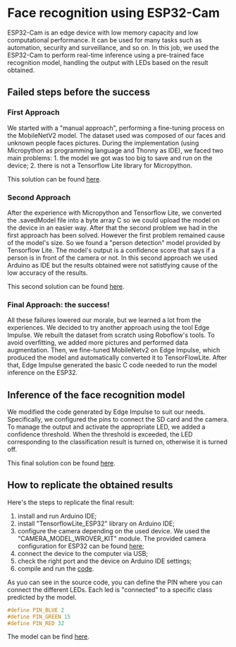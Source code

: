 # Face recognition using ESP32-Cam 
ESP32-Cam is an edge device with low memory capacity and low computational performance. It can be used for many tasks such as automation, security and surveillance, and so on. 
In this job, we used the ESP32-Cam to perform real-time inference using a pre-trained face recognition model, handling the output with LEDs based on the result obtained.

## Failed steps before the success
  ### First Approach
We started with a "manual approach", performing a fine-tuning process on the MobileNetV2 model. The dataset used was composed of our faces and unknown people faces pictures. During the implementation (using Micropython as programming language and Thonny as IDE), we faced two main problems:
    1. the model we got was too big to save and run on the device;
    2. there is not a Tensorflow Lite library for Micropython.
    
This solution can be found [here](./python_customModel).

  ### Second Approach
After the experience with Micropython and Tensorflow Lite, we converted the .savedModel file into a byte array C so we could upload the model on the device in an easier way. After that the second problem we had in the first approach has been solved. However the first problem remained cause of the model's size.
So we found a "person detection" model provided by Tensorflow Lite. The model's output is a confidence score that says if a person is in front of the camera or not. In this second approach we used Arduino as IDE but the results obtained were not satistfying cause of the low accuracy of the results.

This second solution can be found [here](./tflite_arduino_person_detection).

  ### Final Approach: the success!
All these failures lowered our morale, but we learned a lot from the experiences. We decided to try another approach using the tool Edge Impulse. We rebuilt the dataset from scratch using Roboflow's tools. To avoid overfitting, we added more pictures and performed data augmentation. Then, we fine-tuned MobileNetv2 on Edge Impulse, which produced the model and automatically converted it to TensorFlowLite. After that, Edge Impulse generated the basic C code needed to run the model inference on the ESP32.

## Inference of the face recognition model
We modified the code generated by Edge Impulse to suit our needs. Specifically, we configured the pins to connect the SD card and the camera. To manage the output and activate the appropriate LED, we added a confidence threshold. When the threshold is exceeded, the LED corresponding to the classification result is turned on, otherwise it is turned off.

This final solution con be found [here](./arduino_edge_impulse).


## How to replicate the obtained results
Here's the steps to replicate the final result:

1. install and run Arduino IDE;
2. install "TensorflowLite_ESP32" library on Arduino IDE;
3. configure the camera depending on the used device. We used the "CAMERA_MODEL_WROVER_KIT" module. The provided camera configuration for ESP32 can be found [here](https://github.com/espressif/esp32-camera);
4. connect the device to the computer via USB;
5. check the right port and the device on Arduino IDE settings;
6. compile and run the [code](./arduino_edge_impulse/examples/esp32/esp32_camera_2024/esp32_camera_2024.ino).

As yuo can see in the source code, you can define the PIN where you can connect the different LEDs. Each led is "connected" to a specific class predicted by the model.

```C
#define PIN_BLUE 2
#define PIN_GREEN 15
#define PIN_RED 32
```

The model can be find [here](arduino_edge_impulse/src/tflite-model).
